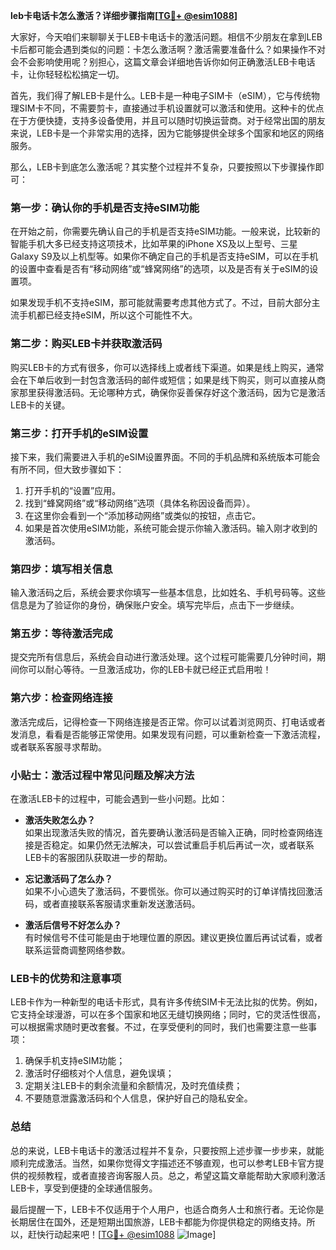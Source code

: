**leb卡电话卡怎么激活？详细步骤指南[[TG💪+ @esim1088](https://t.me/s/esim1088)]**

大家好，今天咱们来聊聊关于LEB卡电话卡的激活问题。相信不少朋友在拿到LEB卡后都可能会遇到类似的问题：卡怎么激活啊？激活需要准备什么？如果操作不对会不会影响使用呢？别担心，这篇文章会详细地告诉你如何正确激活LEB卡电话卡，让你轻轻松松搞定一切。

首先，我们得了解LEB卡是什么。LEB卡是一种电子SIM卡（eSIM），它与传统物理SIM卡不同，不需要剪卡，直接通过手机设置就可以激活和使用。这种卡的优点在于方便快捷，支持多设备使用，并且可以随时切换运营商。对于经常出国的朋友来说，LEB卡是一个非常实用的选择，因为它能够提供全球多个国家和地区的网络服务。

那么，LEB卡到底怎么激活呢？其实整个过程并不复杂，只要按照以下步骤操作即可：

### **第一步：确认你的手机是否支持eSIM功能**
在开始之前，你需要先确认自己的手机是否支持eSIM功能。一般来说，比较新的智能手机大多已经支持这项技术，比如苹果的iPhone XS及以上型号、三星Galaxy S9及以上机型等。如果你不确定自己的手机是否支持eSIM，可以在手机的设置中查看是否有“移动网络”或“蜂窝网络”的选项，以及是否有关于eSIM的设置项。

如果发现手机不支持eSIM，那可能就需要考虑其他方式了。不过，目前大部分主流手机都已经支持eSIM，所以这个可能性不大。

### **第二步：购买LEB卡并获取激活码**
购买LEB卡的方式有很多，你可以选择线上或者线下渠道。如果是线上购买，通常会在下单后收到一封包含激活码的邮件或短信；如果是线下购买，则可以直接从商家那里获得激活码。无论哪种方式，确保你妥善保存好这个激活码，因为它是激活LEB卡的关键。

### **第三步：打开手机的eSIM设置**
接下来，我们需要进入手机的eSIM设置界面。不同的手机品牌和系统版本可能会有所不同，但大致步骤如下：
1. 打开手机的“设置”应用。
2. 找到“蜂窝网络”或“移动网络”选项（具体名称因设备而异）。
3. 在这里你会看到一个“添加移动网络”或类似的按钮，点击它。
4. 如果是首次使用eSIM功能，系统可能会提示你输入激活码。输入刚才收到的激活码。

### **第四步：填写相关信息**
输入激活码之后，系统会要求你填写一些基本信息，比如姓名、手机号码等。这些信息是为了验证你的身份，确保账户安全。填写完毕后，点击下一步继续。

### **第五步：等待激活完成**
提交完所有信息后，系统会自动进行激活处理。这个过程可能需要几分钟时间，期间你可以耐心等待。一旦激活成功，你的LEB卡就已经正式启用啦！

### **第六步：检查网络连接**
激活完成后，记得检查一下网络连接是否正常。你可以试着浏览网页、打电话或者发消息，看看是否能够正常使用。如果发现有问题，可以重新检查一下激活流程，或者联系客服寻求帮助。

### **小贴士：激活过程中常见问题及解决方法**
在激活LEB卡的过程中，可能会遇到一些小问题。比如：
- **激活失败怎么办？**  
  如果出现激活失败的情况，首先要确认激活码是否输入正确，同时检查网络连接是否稳定。如果仍然无法解决，可以尝试重启手机后再试一次，或者联系LEB卡的客服团队获取进一步的帮助。

- **忘记激活码了怎么办？**  
  如果不小心遗失了激活码，不要慌张。你可以通过购买时的订单详情找回激活码，或者直接联系客服请求重新发送激活码。

- **激活后信号不好怎么办？**  
  有时候信号不佳可能是由于地理位置的原因。建议更换位置后再试试看，或者联系运营商调整网络参数。

### **LEB卡的优势和注意事项**
LEB卡作为一种新型的电话卡形式，具有许多传统SIM卡无法比拟的优势。例如，它支持全球漫游，可以在多个国家和地区无缝切换网络；同时，它的灵活性很高，可以根据需求随时更改套餐。不过，在享受便利的同时，我们也需要注意一些事项：
1. 确保手机支持eSIM功能；
2. 激活时仔细核对个人信息，避免误填；
3. 定期关注LEB卡的剩余流量和余额情况，及时充值续费；
4. 不要随意泄露激活码和个人信息，保护好自己的隐私安全。

### **总结**
总的来说，LEB卡电话卡的激活过程并不复杂，只要按照上述步骤一步步来，就能顺利完成激活。当然，如果你觉得文字描述还不够直观，也可以参考LEB卡官方提供的视频教程，或者直接咨询客服人员。总之，希望这篇文章能帮助大家顺利激活LEB卡，享受到便捷的全球通信服务。

最后提醒一下，LEB卡不仅适用于个人用户，也适合商务人士和旅行者。无论你是长期居住在国外，还是短期出国旅游，LEB卡都能为你提供稳定的网络支持。所以，赶快行动起来吧！[[TG💪+ @esim1088](https://t.me/s/esim1088) ![Image](https://i.postimg.cc/4NQfJmqS/Snipaste-2025-05-13-00-14-12.png)]